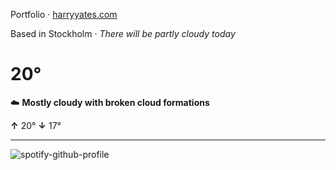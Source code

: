 Portfolio · [harryyates.com](https://harryyates.com)

<!-- WEATHER_START -->
Based in Stockholm · *There will be partly cloudy today*

# 20°
☁️ **Mostly cloudy with broken cloud formations**

**↑** 20° **↓** 17°

---
<!-- WEATHER_END -->

<p align="left">
  <a>
    <img src="https://spotify-github-profile.kittinanx.com/api/view?uid=bigbello&cover_image=true&theme=natemoo-re&show_offline=true&background_color=121212&interchange=false&bar_color=53b14f&bar_color_cover=false" alt="spotify-github-profile">
  </a>
</p>